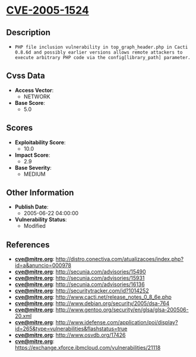 
# [CVE-2005-1524](http://distro.conectiva.com/atualizacoes/index.php?id=a&anuncio=000978)

## Description

- `PHP file inclusion vulnerability in top_graph_header.php in Cacti 0.8.6d and possibly earlier versions allows remote attackers to execute arbitrary PHP code via the config[library_path] parameter.`

## Cvss Data

- **Access Vector**:
  - NETWORK
- **Base Score**:
  - 5.0

## Scores

- **Exploitability Score**:
  - 10.0
- **Impact Score**:
  - 2.9
- **Base Severity**:
  - MEDIUM

## Other Information

- **Publish Date**:
  - 2005-06-22 04:00:00
- **Vulnerability Status**:
  - Modified

## References

- **cve@mitre.org**: http://distro.conectiva.com/atualizacoes/index.php?id=a&anuncio=000978
- **cve@mitre.org**: http://secunia.com/advisories/15490
- **cve@mitre.org**: http://secunia.com/advisories/15931
- **cve@mitre.org**: http://secunia.com/advisories/16136
- **cve@mitre.org**: http://securitytracker.com/id?1014252
- **cve@mitre.org**: http://www.cacti.net/release_notes_0_8_6e.php
- **cve@mitre.org**: http://www.debian.org/security/2005/dsa-764
- **cve@mitre.org**: http://www.gentoo.org/security/en/glsa/glsa-200506-20.xml
- **cve@mitre.org**: http://www.idefense.com/application/poi/display?id=265&type=vulnerabilities&flashstatus=true
- **cve@mitre.org**: http://www.osvdb.org/17426
- **cve@mitre.org**: https://exchange.xforce.ibmcloud.com/vulnerabilities/21118
